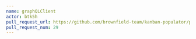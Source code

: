 ```yaml
---
name: graphQLClient
actor: btk5h
pull_request_url: https://github.com/brownfield-team/kanban-populator/pull/29
pull_request_num: 29
---
```

